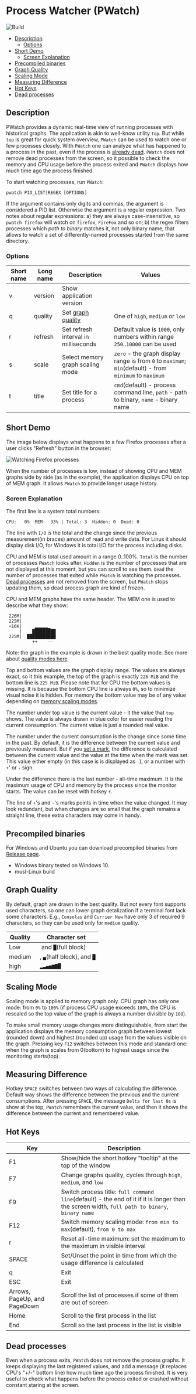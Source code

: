 # Process Watcher (PWatch)

![Build](https://github.com/VladimirMarkelov/pwatch/workflows/Quickstart/badge.svg)

- [Description](#description)
    - [Options](#options)
- [Short Demo](#short-demo)
    - [Screen Explanation](#screen-explanation)
- [Precompiled binaries](#precompiled-binaries)
- [Graph Quality](#graph-quality)
- [Scaling Mode](#scaling-mode)
- [Measuring Difference](#measuring-difference)
- [Hot Keys](#hot-keys)
- [Dead processes](#dead-processes)

## Description

PWatch provides a dynamic real-time view of running processes with historical graphs.
The application is akin to well-know utility `top`. But while `top` is great for quick system overview,
`PWatch` can be used to watch one or few  processes closely. With `PWatch` one can analyze what has happened to
a process in the past, even if the process is [already dead](#dead-processes). `PWatch` does not remove dead processes from the screen,
so it possible to check the memory and CPU usage before the process exited and `PWatch` displays how much time
ago the process finished.

To start watching processes, run `PWatch`:

```
pwatch PID_LIST|REGEX [OPTIONS]
```

If the argument contains only digits and commas, the argument is considered a PID list. Otherwise the argument is
a regular expression. Two notes about regular expressions: a) they are always case-insensitive, so `pwatch firefox`
will watch on `firefox`, `FireFox` and so on; b) the regex filters processes which *path to binary* matches it, not
only binary name, that allows to watch a set of differently-named processes started from the same directory.

### Options

| Short name | Long name | Description | Values |
| --- | --- | --- | --- |
| v | version | Show application version | |
| q | quality | Set [graph quality](graph-quality) | One of `high`, `medium` or `low` |
| r | refresh | Set refresh interval in milliseconds | Default value is `1000`, only numbers within range `250`..`10000` can be used |
| s | scale | Select memory graph scaling mode | `zero` - the graph display range is from `0` to `maximum`; `min`(default) - from `minimum` to `maximum` |
| t | title | Set title for a process | `cmd`(default) - process command line, `path` - path to binary, `name` - binary name | 

## Short Demo

The image below displays what happens to a few Firefox processes after a user clicks "Refresh" button in the browser:

<img src="./images/pwatch.gif" alt="Watching Firefox processes">

When the number of processes is low, instead of showing CPU and MEM graphs side by side (as in the example), the application
displays CPU on top of MEM graph. It allows `PWatch` to provide longer usage history.

### Screen Explanation

The first line is a system total numbers:

```
CPU:   0%  MEM:  33% | Total: 3  Hidden: 0  Dead: 0
```

The line with `I/O` is the total and the change since the previous measurement(in braces) amount of read and write data.
For Linux it should display disk I/O, for Windows it is total I/O for the process including disks.

CPU and MEM is total used amount in a range 0..100%. `Total` is the number of processes `PWatch` looks after.
`Hidden` is the number of processes that are not displayed at this moment, but you can scroll to see them.
`Dead` the number of processes that exited while `PWatch` is watching the processes. [Dead processes](#dead-processes) are not removed
from the screen, but `PWatch` stops updating them, so dead process graph are kind of frozen.

CPU and MEM graphs have the same header. The MEM one is used to describe what they show:

```
 226M|
 225M|
 +16K|     ▂▂▂▂▂▁
     |    █████████
 225M|  ███████████
          ++    --
```

Note: the graph in the example is drawn in the best quality mode. See more about [quality modes here](#graph-quality)

Top and bottom values are the graph display range. The values are always exact, so it this example, the top of the
graph is exactly `226 MiB` and the bottom line is `225 MiB`. Please note that for CPU the bottom values is missing.
It is because the bottom CPU line is always `0%`, so to minimize visual noise it is hidden. For memory the bottom
value may be of any value depending on [memory scaling modes](#scaling-mode).

The number under top value is the current value - it the value that `top` shows. The value is always drawn in blue
color for easier reading the current consumption. The current value is just a rounded real value.

The number under the current consumption is the change since some time in the past. By default, it is the difference
between the current value and previously measured. But if you [set a mark](measuring-difference), the difference is
calculated between the current value and the value at the time when the mark was set. This value either empty (in this
case is is displayed as `-`), or a number with `+`' or `-` sign.

Under the difference there is the last number - all-time maximum. It is the maximum usage of CPU and memory by the
process since the monitor starts. The value can be reset with hotkey `r`.

The line of `+`'s and `-`'s marks points in time when the value changed. It may look redundant, but when changes are
so small that the graph remains a straight line, these extra characters may come in handy.

## Precompiled binaries

For Windows and Ubuntu you can download precompiled binaries from [Release page](https://github.com/VladimirMarkelov/pwatch/releases).

* Windows binary tested on Windows 10.
* musl-Linux build

## Graph Quality

By default, graph are drawn in the best quality. But not every font supports used characters, so one can lower graph
detalization if a terminal font lack some characters. E.g., `Consolas` and `Currier New` have only 3 of required 9
characters, so they can be used only for `medium` quality.

| Quality | Character set |
| --- | --- |
| Low | ` ` and `█`(full block) |
| medium | ` `, `▄`(half block), and `█` |
| high | ` ▂▃▄▅▆▇█` |

## Scaling Mode

Scaling mode is applied to memory graph only. CPU graph has only one mode: from `0%` to `100%` (if process CPU usage
exceeds `100%`, the CPU is rescaled so the top value of the graph is always a number divisible by `100`).

To make small memory usage changes more distinguishable, from start the application displays the memory consumption
graph between lowest (rounded down) and highest (rounded up) usage from the values visible on the graph. Pressing
key `F12` switches between this mode and standard one: when the graph is scales from 0(bottom) to highest usage
since the monitoring starts(top).

## Measuring Difference

Hotkey `SPACE` switches between two ways of calculating the difference. Default way shows the difference between
the previous and the current consumptions. After pressing `SPACE`, the message `Delta for last 0s` is show at the
top, `PWatch` remembers the current value, and then it shows the difference between the current and remembered 
value.

## Hot Keys

| Key                          | Description                                                                                                                                    |
| ---                          | ---                                                                                                                                            |
| F1                           | Show/hide the short hotkey "tooltip" at the top of the window                                                                                  |
| F7                           | Change graphs quality, cycles through `high`, `medium`, and `low`                                                                              |
| F9                           | Switch process title: `full command line`(default) - the end of it if it is longer than the screen width, `full path to binary`, `binary name` |
| F12                          | Switch memory scaling mode: `from min to max`(default), `from 0 to max`                                                                        |
| r                            | Reset all-time maximum: set the maximum to the maximum in visible interval                                                                     |
| SPACE                        | Set/Unset the point in time from which the usage difference is calculated                                                                      |
| q                            | Exit                                                                                                                                           |
| ESC                          | Exit                                                                                                                                           |
| Arrows, PageUp, and PageDown | Scroll the list of processes if some of them are out of screen                                                                                 |
| Home                         | Scroll to the first process in the list                                                                                                        |
| End                          | Scroll so the last process in the list is visible                                                                                              |

## Dead processes

Even when a process exits, `PWatch` does not remove the process graphs. It keeps displaying the last registered values,
and add a message (it replaces CPU's "+/-" bottom line) how much time ago the process finished. It is very useful to
check what happens before the process exited or crashed without constant staring at the screen.
